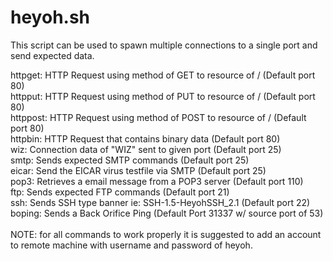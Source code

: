 # heyoh.sh
This script can be used to spawn multiple connections to a single port and send expected data.

httpget:  HTTP Request using method of GET to resource of / (Default port 80)<br>
httpput:  HTTP Request using method of PUT to resource of / (Default port 80)<br>
httppost: HTTP Request using method of POST to resource of / (Default port 80)<br>
httpbin:  HTTP Request that contains binary data (Default port 80)<br>
wiz:      Connection data of "WIZ" sent to given port (Default port 25)<br>
smtp:     Sends expected SMTP commands (Default port 25)<br>
eicar:    Send the EICAR virus testfile via SMTP (Default port 25)<br>
pop3:	  Retrieves a email message from a POP3 server (Default port 110)<br>
ftp:      Sends expected FTP commands (Default port 21)<br>
ssh:      Sends SSH type banner ie: SSH-1.5-HeyohSSH_2.1 (Default port 22)<br>
boping:   Sends a Back Orifice Ping (Default Port 31337 w/ source port of 53)<br>
<br>
NOTE: for all commands to work properly it is suggested to add an account to remote machine with username and password of heyoh.<br>

